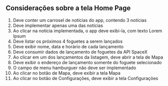 ## Considerações sobre a tela Home Page

1. Deve conter um carrosel de notícias do app, contendo 3 notícias
2. Deve implementar apenas uma das notícias
3. Ao clicar na notícia implementada, o app deve exibi-la, com texto Lorem Ipsum
4. Deve listar os próximos 4 foguetes a serem lançados
5. Deve exibir nome, data e horário de cada lançamento
6. Deve consumir dados de lançamento de foguetes da API SpaceX
7. Ao clicar em um dos lançamentos da listagem, deve abrir a tela de Mapa
8. Deve exibir o endereço de lançamento somente do foguete selecionado
9. O campo de menu hamburguer não deve ser implementado
10. Ao clicar no botão de Mapa, deve exibir a tela Mapa
11. Ao clicar no botão de Configurações, deve exibir a tela Configurações
